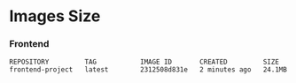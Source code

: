 # Images Size

### Frontend
```
REPOSITORY         TAG           IMAGE ID       CREATED         SIZE
frontend-project   latest        2312508d831e   2 minutes ago   24.1MB
```